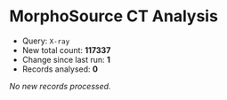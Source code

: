 # MorphoSource CT Analysis

* Query: `X-ray`
* New total count: **117337**
* Change since last run: **1**
* Records analysed: **0**

_No new records processed._